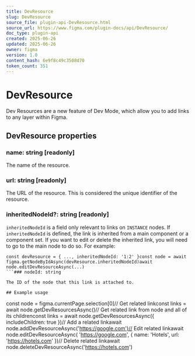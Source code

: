 ```yaml
---
title: DevResource
slug: DevResource
source_file: plugin-api-DevResource.html
source_url: https://www.figma.com/plugin-docs/api/DevResource/
doc_type: plugin-api
created: 2025-06-26
updated: 2025-06-26
owner: figma
version: 1.0
content_hash: 6e9f8c49c3508d70
token_count: 351
---
```

# DevResource

Dev Resources are a new feature of Dev Mode, which allow you to add links to any layer within Figma.

## DevResource properties

### name: string [readonly]

The name of the resource.

### url: string [readonly]

The URL of the resource. This is considered the unique identifier of the resource.

### inheritedNodeId?: string [readonly]

`inheritedNodeId` is a field only relevant to links on `INSTANCE` nodes. If `inheritedNodeId` is defined, the link is inherited from a main component or a component set. If you want to edit or delete the inherited link, you will need to go to the main node to do so. For example:

```
const devResource = { ..., inheritedNodeId: '1:2' }const node = await figma.getNodeByIdAsync(devResource.inheritedNodeId)await node.editDevResourceAsync(...)
```### nodeId: string

The ID of the node that this link is attached to.

## Example usage

```
const node = figma.currentPage.selection[0]// Get related linkconst links = await node.getDevResourcesAsync()// Get related link from node and all of its childrenconst links = await node.getDevResourcesAsync({ includeChildren: true })// Add a related linkawait node.addDevResourceAsync('https://google.com')// Edit related linkawait node.editDevResourceAsync( 'https://google.com', { name: 'Hotels', url: 'https://hotels.com' })// Delete related linkawait node.deleteDevResourceAsync('https://hotels.com')
```